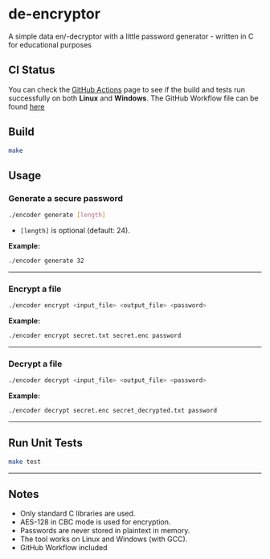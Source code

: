 # de-encryptor

A simple data en/-decryptor with a little password generator - written in C for educational purposes

## CI Status

You can check the [GitHub Actions](https://github.com/br0sinski/de-encryptor/actions) page to see if the build and tests run successfully on both **Linux** and **Windows**.
The GitHub Workflow file can be found [here](https://github.com/br0sinski/de-encryptor/blob/main/.github/workflows/action.yml)

## Build

```sh
make
```

## Usage

### Generate a secure password

```sh
./encoder generate [length]
```
- `[length]` is optional (default: 24).

**Example:**
```sh
./encoder generate 32
```

---

### Encrypt a file

```sh
./encoder encrypt <input_file> <output_file> <password>
```

**Example:**
```sh
./encoder encrypt secret.txt secret.enc password
```

---

### Decrypt a file

```sh
./encoder decrypt <input_file> <output_file> <password>
```

**Example:**
```sh
./encoder decrypt secret.enc secret_decrypted.txt password
```

---

## Run Unit Tests

```sh
make test
```

---

## Notes

- Only standard C libraries are used.
- AES-128 in CBC mode is used for encryption.
- Passwords are never stored in plaintext in memory.
- The tool works on Linux and Windows (with GCC).
- GitHub Workflow included
